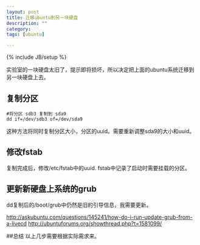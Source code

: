 ```yaml
---
layout: post
title: 迁移ubuntu到另一块硬盘
description: ""
category:
tags: [ubuntu]

---
```

{% include JB/setup %}


实验室的一块硬盘太旧了，提示即将损坏，所以决定把上面的ubuntu系统迁移到另一块硬盘上去。
## 复制分区
    #将分区 sdb3 复制到 sda9
    dd if=/dev/sdb3 of=/dev/sda9
这种方法将同时复制分区大小，分区的uuid。需要重新调整sda9的大小和uuid。
<!--break-->
## 修改fstab

复制完成后，修改/etc/fstab中的uuid. fstab中记录了启动时需要挂载的分区。


## 更新新硬盘上系统的grub
dd复制后的/boot/grub中仍然是旧的引导信息，我需要更新。

<http://askubuntu.com/questions/145241/how-do-i-run-update-grub-from-a-livecd>
<http://ubuntuforums.org/showthread.php?t=1581099/>


##总结
以上几步需要根据实际需求来。